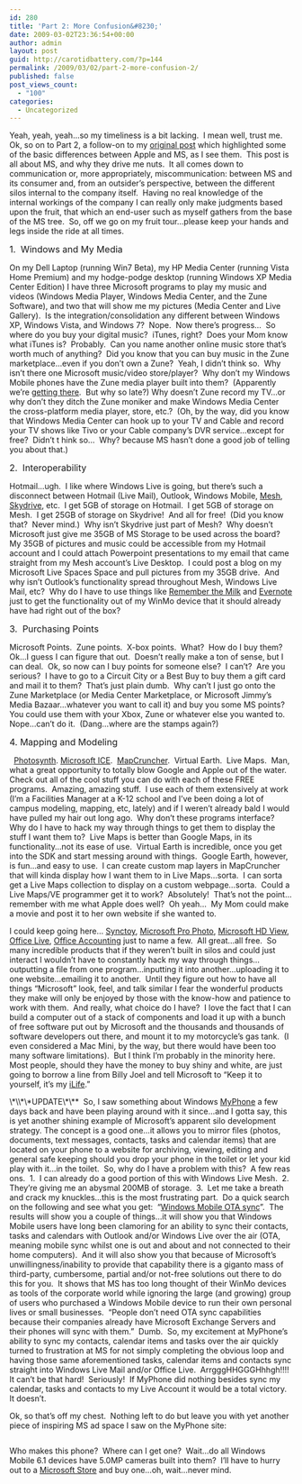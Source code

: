 ```yaml
---
id: 280
title: 'Part 2: More Confusion&#8230;'
date: 2009-03-02T23:36:54+00:00
author: admin
layout: post
guid: http://carotidbattery.com/?p=144
permalink: /2009/03/02/part-2-more-confusion-2/
published: false
post_views_count:
  - "100"
categories:
  - Uncategorized
---
```

 <p>Yeah, yeah, yeah…so my timeliness is a bit lacking.  I mean well, trust me.  Ok, so on to Part 2, a follow-on to my <a href="http://www.carotidbattery.com/archive/2009/01/19/part-1-stop-it-microsoft.-yoursquore-confusing-me.aspx">original post</a> which highlighted some of the basic differences between Apple and MS, as I see them.  This post is all about MS, and why they drive me nuts.  It all comes down to communication or, more appropriately, miscommunication: between MS and its consumer and, from an outsider’s perspective, between the different silos internal to the company itself.  Having no real knowledge of the internal workings of the company I can really only make judgments based upon the fruit, that which an end-user such as myself gathers from the base of the MS tree.  So, off we go on my fruit tour…please keep your hands and legs inside the ride at all times.</p> <a href="http://picasaweb.google.com/lh/photo/O9fKR80ArOhErzjkCq4Q2A?authkey=Gv1sRgCJ3HhpzLk-2UmQE&feat=embedwebsite"><img align="left" src="http://lh3.ggpht.com/\_gNb0\_qqamzE/SazSAbl9faI/AAAAAAAADWU/A6VVWv9OOvY/s400/Blog%20music.jpg" style="margin: 0px 10px 0px 0px; display: inline;" alt="" /></a> <p><font size="3">1.  Windows and My Media</font></p> <p>On my Dell Laptop (running Win7 Beta), my HP Media Center (running Vista Home Premium) and my hodge-podge desktop (running Windows XP Media Center Edition) I have three Microsoft programs to play my music and videos (Windows Media Player, Windows Media Center, and the Zune Software), and two that will show me my pictures (Media Center and Live Gallery).  Is the integration/consolidation any different between Windows XP, Windows Vista, and Windows 7?  Nope.  Now there’s progress…  So where do you buy your digital music?  iTunes, right?  Does your Mom know what iTunes is?  Probably.  Can you name another online music store that’s worth much of anything?  Did you know that you can buy music in the Zune marketplace…even if you don’t own a Zune?  <a href="http://picasaweb.google.com/lh/photo/bhRhDdKnwmcxmju0ROAYmw?authkey=Gv1sRgCJ3HhpzLk-2UmQE&feat=embedwebsite"><img align="right" src="http://lh5.ggpht.com/\_gNb0\_qqamzE/SazUTyUJt0I/AAAAAAAADW0/4qQYyPe-Lz0/s144/Blog%20music2.jpg" style="margin: 0px 0px 0px 10px; display: inline;" alt="" /></a>Yeah, I didn’t think so.  Why isn’t there one Microsoft music/video store/player?  Why don’t my Windows Mobile phones have the Zune media player built into them?  (Apparently we’re <a href="http://news.cnet.com/8301-13860\_3-10163257-56.html">getting there</a>.  But why so late?) Why doesn’t Zune record my TV…or why don’t they ditch the Zune moniker and make Windows Media Center the cross-platform media player, store, etc.?  (Oh, by the way, did you know that Windows Media Center can hook up to your TV and Cable and record your TV shows like Tivo or your Cable company’s DVR service…except for free?  Didn’t t hink so…  Why? because MS hasn’t done a good job of telling you about that.)</p> <p><font size="3">2.  Interoperability</font><br /> </p> <p>Hotmail…ugh.  I like where Windows Live is going, but there’s such a disconnect between Hotmail (Live Mail), Outlook, Windows Mobile, <a href="http://www.mesh.com">Mesh</a>, <a href="http://skydrive.live.com">Skydrive</a>, etc.  I get 5GB of storage on Hotmail.  I get 5GB of storage on Mesh.  I get 25GB of storage on Skydrive!  And all for free!  (Did you know that?  Never mind.)  Why isn’t Skydrive just part of Mesh?  Why doesn’t Microsoft just give me 35GB of MS Storage to be used across the board?  My 35GB of pictures and music could be accessible from my Hotmail account and I could attach Powerpoint presentations to my email that came straight from my Mesh account’s Live Desktop.  I could post a blog on my Microsoft Live Spaces Space and pull pictures from my 35GB drive.  And why isn’t Outlook’s functionality spread throughout Mesh, Windows Live Mail, etc?  Why do I have to use things like <a href="http://www.rememberthemilk.com/">Remember the Milk</a> and <a href="http://www.evernote.com">Evernote</a> just to get the functionality out of my WinMo device that it should already have had right out of the box?</p> <p><font size="3">3.  Purchasing Points</font></p> <p>Microsoft Points.  Zune points.  X-box points.  What?  How do I buy them?  Ok…I guess I can figure that out.  Doesn’t really make a ton of sense, but I can deal.  Ok, so now can I buy points for someone else?  I can’t?  Are you serious?  I have to go to a Circuit City or a Best Buy to buy them a gift card and mail it to them?  That’s just plain dumb.  Why can’t I just go onto the Zune Marketplace (or Media Center Marketplace, or Microsoft Jimmy’s Media Bazaar…whatever you want to call it) and buy you some MS points?  You could use them with your Xbox, Zune or whatever else you wanted to.  Nope…can’t do it.  (Dang…where are the stamps again?)</p> <a href="http://picasaweb.google.com/lh/photo /Oq2IXO7GL3bcbkY3CsLNyA?authkey=Gv1sRgCJ3HhpzLk-2UmQE&feat=embedwebsite"><img align="left" src="http://lh3.ggpht.com/\_gNb0\_qqamzE/SazZiXztBYI/AAAAAAAADXU/IttK6QvGIOE/s288/Blog%20bridge.jpg" style="margin: 0px 10px 0px 0px; display: inline;" alt="" /></a> <p><font size="3">4. Mapping and Modeling</font></p> <p>  <a href="http://photosynth.net/Default.aspx">Photosynth</a>. <a href="http://research.microsoft.com/en-us/um/redmond/groups/ivm/ICE/">Microsoft ICE</a>.  <a href="http://research.microsoft.com/en-us/um/redmond/projects/mapcruncher/">MapCruncher</a>.  Virtual Earth.  Live Maps.  Man, what a great opportunity to totally blow Google and Apple out of the water.  Check out all of the cool stuff you can do with each of these FREE programs.  Amazing, amazing stuff.  I use each of them extensively at work (I’m a Facilities Manager at a K-12 school and I’ve been doing a lot of campus modeling, mapping, etc, lately) and if I weren’t already bald I would have pulled my hair out long ago.  Why don’t these programs interface? Why do I have to hack my way through things to get them to display the stuff I want them to?  Live Maps is better than Google Maps, in its functionality…not its ease of use.  Virtual Earth is incredible, once you get into the SDK and start messing around with things.  Google Earth, however, is fun…and easy to use.  I can create custom map layers in MapCruncher that will kinda display how I want them to in Live Maps…sorta.  I can sorta get a Live Maps collection to display on a custom webpage…sorta.  Could a Live Maps/VE programmer get it to work?  Absolutely!  That’s not the point…remember with me what Apple does well?  Oh yeah…  My Mom could make a movie and post it to her own website if she wanted to.</p> <p>I could keep going here… <a href="http://www.microsoft.com/downloads/details.aspx?FamilyID=c26efa36-98e0-4ee9-a7c5-98d0592d8c52&DisplayLang=en">Synctoy</a>, <a href="http://www.microsoft.com/prophoto/default.aspx">Microsoft Pro Photo</a>, <a href="http://research.mi crosoft.com/en-us/um/redmond/groups/ivm/HDView/">Microsoft HD View</a>, <a href="http://office.live.com/">Office Live</a>, <a href="http://office.microsoft.com/en-us/accountingexpress/FX101729681033.aspx">Office Accounting</a> just to name a few.  All great…all free.  So many incredible products that if they weren’t built in silos and could just interact I wouldn’t have to constantly hack my way through things…outputting a file from one program…inputting it into another…uploading it to one website…emailing it to another.  Until they figure out how to have all things “Microsoft” look, feel, and talk similar I fear the wonderful products they make will only be enjoyed by those with the know-how and patience to work with them.  And really, what choice do I have?  I love the fact that I can build a computer out of a stack of components and load it up with a bunch of free software put out by Microsoft and the thousands and thousands of software developers out there, and mount it to my motorcycle’s gas tank.  (I even considered a Mac Mini, by the way, but there would have been too many software limitations).  But I think I’m probably in the minority here.  Most people, should they have the money to buy shiny and white, are just going to borrow a line from Billy Joel and tell Microsoft to “Keep it to yourself, it’s my <a href="http://www.apple.com/ilife/">iLife</a>.”</p> <p>\*\\*\*UPDATE\*\**  So, I saw something about Windows <a href="http://myphone.microsoft.com">MyPhone</a> a few days back and have been playing around with it since…and I gotta say, this is yet another shining example of Microsoft’s apparent silo development strategy. The concept is a good one…it allows you to mirror files (photos, documents, text messages, contacts, tasks and calendar items) that are located on your phone to a website for archiving, viewing, editing and general safe keeping should you drop your phone in the toilet or let your kid play with it…in the toilet.  So, why do I have a problem with this?  A few reas ons.  1.  I can already do a good portion of this with Windows Live Mesh.  2.  They’re giving me an abysmal 200MB of storage.  3.  Let me take a breath and crack my knuckles…this is the most frustrating part.  Do a quick search on the following and see what you get:  “<a href="http://www.google.com/search?rlz=1C1GGLS\_enUS312US312&sourceid=chrome&ie=UTF-8&q=Windows+Mobile+OTA+sync">Windows Mobile OTA sync</a>”.  The results will show you a couple of things…it will show you that Windows Mobile users have long been clamoring for an ability to sync their contacts, tasks and calendars with Outlook and/or Windows Live over the air (OTA, meaning mobile sync whilst one is out and about and not connected to their home computers).  And it will also show you that because of Microsoft’s unwillingness/inability to provide that capability there is a giganto mass of third-party, cumbersome, partial and/or not-free solutions out there to do this for you.  It shows that MS has too long thought of their WinMo devices as tools of the corporate world while ignoring the large (and growing) group of users who purchased a Windows Mobile device to run their own personal lives or small businesses.  “People don’t need OTA sync capabilities because their companies already have Microsoft Exchange Servers and their phones will sync with them.”  Dumb.  So, my excitement at MyPhone’s ability to sync my contacts, calendar items and tasks over the air quickly turned to frustration at MS for not simply completing the obvious loop and having those same aforementioned tasks, calendar items and contacts sync straight into Windows Live Mail and/or Office Live.  ArrgggHHGGGHhhgh!!!!  It can’t be that hard!  Seriously!  If MyPhone did nothing besides sync my calendar, tasks and contacts to my Live Account it would be a total victory.  It doesn’t.</p> <p>Ok, so that’s off my chest.  Nothing left to do but leave you with yet another piece of inspiring MS ad space I saw on the MyPhone site: </p> <a href="http://picasaweb.googl e.com/lh/photo/sBJ-wenS\_XXSawuF2DTQEw?authkey=Gv1sRgCJ3HhpzLk-2UmQE&feat=embedwebsite"><img src="http://lh5.ggpht.com/\_gNb0\_qqamzE/SbDLKq6SFCI/AAAAAAAADYM/pyZXTBA6-Kw/s288/EN\_Photograpgy6-1\_300x250\_A.jpg" style="display: block; float: none; margin-left: auto; margin-right: auto;" alt="" /></a> <p align="left">Who makes this phone?  Where can I get one?  Wait…do all Windows Mobile 6.1 devices have 5.0MP cameras built into them?  I’ll have to hurry out to a <a href="http://www.pcworld.com/businesscenter/article/159508/microsoft\_plans\_stores\_hires\_dreamworks\_exec.html?tk=rel\_news">Microsoft Store</a> and buy one…oh, wait…never mind.</p>
